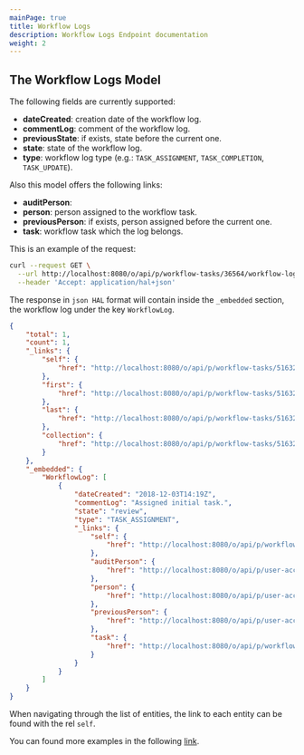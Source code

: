 ```yaml
---
mainPage: true
title: Workflow Logs
description: Workflow Logs Endpoint documentation
weight: 2
---
```


## The Workflow Logs Model

The following fields are currently supported:

* **dateCreated**: creation date of the workflow log.
* **commentLog**: comment of the workflow log.
* **previousState**: if exists, state before the current one.
* **state**: state of the workflow log.
* **type**: workflow log type (e.g.: `TASK_ASSIGNMENT`, `TASK_COMPLETION`, `TASK_UPDATE`).

Also this model offers the following links:

* **auditPerson**: 
* **person**: person assigned to the workflow task.
* **previousPerson**: if exists, person assigned before the current one.
* **task**: workflow task which the log belongs.

This is an example of the request: 

```bash
curl --request GET \
  --url http://localhost:8080/o/api/p/workflow-tasks/36564/workflow-logs \
  --header 'Accept: application/hal+json'
```

The response in `json HAL` format will contain inside the `_embedded` section, the workflow log under the key `WorkflowLog`.

```json
{
    "total": 1,
    "count": 1,
    "_links": {
        "self": {
            "href": "http://localhost:8080/o/api/p/workflow-tasks/51632/workflow-logs?page=1&per_page=30"
        },
        "first": {
            "href": "http://localhost:8080/o/api/p/workflow-tasks/51632/workflow-logs?page=1&per_page=30"
        },
        "last": {
            "href": "http://localhost:8080/o/api/p/workflow-tasks/51632/workflow-logs?page=1&per_page=30"
        },
        "collection": {
            "href": "http://localhost:8080/o/api/p/workflow-tasks/51632/workflow-logs"
        }
    },
    "_embedded": {
        "WorkflowLog": [
            {
                "dateCreated": "2018-12-03T14:19Z",
                "commentLog": "Assigned initial task.",
                "state": "review",
                "type": "TASK_ASSIGNMENT",
                "_links": {
                    "self": {
                        "href": "http://localhost:8080/o/api/p/workflow-logs/51641"
                    },
                    "auditPerson": {
                        "href": "http://localhost:8080/o/api/p/user-account/20139"
                    },
                    "person": {
                        "href": "http://localhost:8080/o/api/p/user-account/0"
                    },
                    "previousPerson": {
                        "href": "http://localhost:8080/o/api/p/user-account/0"
                    },
                    "task": {
                        "href": "http://localhost:8080/o/api/p/workflow-tasks/51632"
                    }
                }
            }
        ]
    }
}
```
When navigating through the list of entities, the link to each entity can be found with the rel `self`.

You can found more examples in the following [link](/docs/my-user-account/workflow/workflow-logs/examples.html).